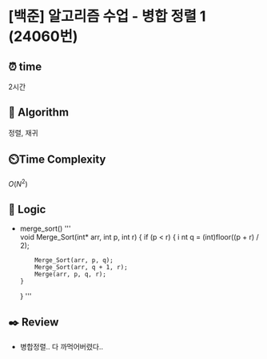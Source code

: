 # [백준] 알고리즘 수업 - 병합 정렬 1 (24060번)

## ⏰  **time**

2시간

## :pushpin: **Algorithm**

정렬, 재귀

## ⏲️**Time Complexity**

$O(N^2)$

## :round_pushpin: **Logic**

- merge_sort()
'''  
  void Merge_Sort(int* arr, int p, int r) {
	  if (p < r) {
		  i nt q = (int)floor((p + r) / 2);

		  Merge_Sort(arr, p, q);
		  Merge_Sort(arr, q + 1, r);
		  Merge(arr, p, q, r);
	  }
  }
'''

## :black_nib: **Review**

- 병합정렬.. 다 까먹어버렸다..
